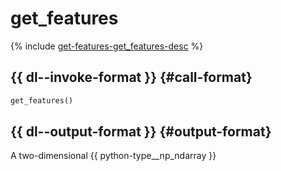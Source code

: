 # get_features

{% include [get-features-get_features-desc](../_includes/work_src/reusage-python/get_features-desc.md) %}


## {{ dl--invoke-format }} {#call-format}

```python
get_features()
```

## {{ dl--output-format }} {#output-format}

A two-dimensional {{ python-type__np_ndarray }}

